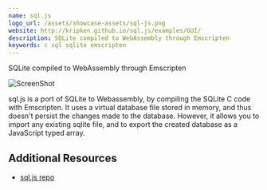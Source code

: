 ```yaml
---
name: sql.js
logo_url: /assets/showcase-assets/sql-js.png
website: http://kripken.github.io/sql.js/examples/GUI/
description: SQLite compiled to WebAssembly through Emscripten
keywords: c sql sqlite emscripten
---
```


SQLite compiled to WebAssembly through Emscripten

![ScreenShot](/assets/showcase-assets/sql-js.png)

sql.js is a port of SQLite to Webassembly, by compiling the SQLite C code with Emscripten. It uses a virtual database file stored in memory, and thus doesn't persist the changes made to the database. However, it allows you to import any existing sqlite file, and to export the created database as a JavaScript typed array.

## Additional Resources

- [sql.js repo](https://github.com/kripken/sql.js/)
